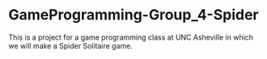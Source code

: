 # GameProgramming-Group_4-Spider
This is a project for a game programming class at UNC Asheville in which we will make a Spider Solitaire game.
